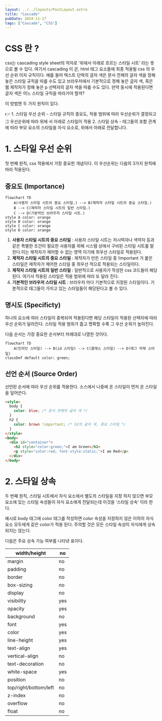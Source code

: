 ```yaml
---
layout: ../../layouts/PostLayout.astro
title: "Cascade"
pubDate: 2024-11-17
tags: ["Cascade", "CSS"]
---
```


# CSS 란 ?

css는 cascading style sheet의 약자로 ‘위에서 아래로 흐르는 스타일 시트’ 라는 뜻으로 볼 수 있다. 여기서 cascading 이 곧, html 태그 요소들에 최종 적용될 css 의 우선 순위 이자 규칙이다. 예를 들어 텍스트 단락의 글자 색은 문서 전체의 글자 색을 정해 놓은 스타일 규칙을 따를 수도 있고 브라우저에서 기본적으로 정해 놓은 글자 색, 혹은 웹 제작자가 정해 놓은 p 선택자의 글자 색을 따를 수도 있다. 만약 동시에 적용된다면 글자 색은 어느 스타일 규칙을 따라가야 할까?

이 방법엔 두 가지 원칙이 있다.

<aside>
👉 1. 스타일 우선 순위
 - 스타일 규칙의 중요도, 적용 범위에 따라 우선순위가 결정되고 그 우선순위에 따라 위에 서 아래로 스타일이 적용
2. 스타일 상속
 - 태그들의 포함 관계에 따라 부모 요소의 스타일을 자식 요소로, 위에서 아래로 전달합니다.

</aside>

# 1. 스타일 우선 순위

첫 번째 원칙, css 적용에서 가장 중요한 개념이다. 이 우선순위는 다음의 3가지 원칙에 따라 적용된다.

## 중요도 (Importance)

```mermaid
flowchart TD
	A(사용자 스타일 시트의 중요 스타일.) --> B(제작자 스타일 시트의 중요 스타일.)
	B --> C(제작자 스타일 시트의 일반 스타일.)
	C --> D(기본적인 브라우저 스타일 시트.)
style A color: orange
style B color: orange
style C color: orange
style D color: orange
```

1. **사용자 스타일 시트의 중요 스타일** : 사용자 스타일 시트는 저시력자나 색약자 등과 같은 특별한 조건이 필요한 사용자를 위해 시스템 상에서 구비된 스타일 시트를 말한다.이는 제작자가 제어할 수 없는 영역 이기에 최우선 스타일로 적용된다.
2. **제작자 스타일 시트의 중요 스타일** : 제작자가 만든 스타일 중 !important 가 붙은 스타일은 제작자가 제어한 스타일 중 최우선 적으로 적용되는 스타일이다.
3. **제작자 스타일 시트의 일반 스타일** : 일반적으로 사용자가 작성한 css 코드들이 해당된다. 여기서 적용된 스타일은 적용 범위에 따라 또 달라 진다.
4. **기본적인 브라우저 스타일 시트** : 브라우저 마다 기본적으로 지정된 스타일이다. 기본적으로 태그들이 가지고 있는 스타일들이 해당된다고 볼 수 있다.

## 명시도 (Specificty)

하나의 요소에 여러 스타일이 중복되어 적용된다면 해당 스타일이 적용된 선택자에 따라 우선 순위가 달라진다. 스타일 적용 범위가 좁고 명확할 수록 그 우선 순위가 높아진다.

다음 순서는 가장 중요한 순서부터 차례대로 나열한 것이다.

```mermaid
flowchart TD
	A(인라인 스타일) --> B(id 스타일) --> C(클래스 스타일) --> D(태그 자체 스타일)
classDef default color: green;
```

## 선언 순서 (Source Order)

선언된 순서에 따라 우선 순위를 적용한다. 소스에서 나중에 온 스타일이 먼저 온 스타일을 덮어쓴다.

```html
<style>
  body {
    color: blue; /* 문서 전체의 글자 색 */
  }
  h2 {
    color: brown !important; /* h2의 글자 색, 중요 스타일 */
  }
</style>
<body>
  <div id="container">
    <h2 style="color:green;">I am Green</h2>
    <p style="color:red; font-style:italic;">I am Red</p>
  </div>
</body>
```

# 2. 스타일 상속

두 번째 원칙, 스타일 시트에서 자식 요소에서 별도의 스타일을 지정 하지 않으면 부모 요소에 있는 스타일 속성들이 자식 요소에게 전달되는데 이것을 ‘스타일 상속’ 이라 한다.

예시로 body 태그에 color 태그를 작성하면 color 속성을 지정하지 않은 이하의 자식 요소 모두에게 같은 color가 적용 된다. 주의할 것은 모든 스타일 속성이 자식에게 상속 되지는 않는다.

다음은 주요 상속 가능 여부를 나타낸 표이다.

| width/height          | no  |
| --------------------- | --- |
| margin                | no  |
| padding               | no  |
| border                | no  |
| box-sizing            | no  |
| display               | no  |
| visibility            | yes |
| opacity               | yes |
| background            | no  |
| font                  | yes |
| color                 | yes |
| line-height           | yes |
| text-align            | yes |
| vertical-align        | no  |
| text-decoration       | no  |
| white-space           | yes |
| position              | no  |
| top/right/bottom/left | no  |
| z-index               | no  |
| overflow              | no  |
| float                 | no  |
